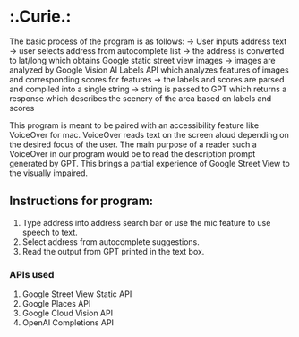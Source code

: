 #  :.Curie.:


The basic process of the program is as follows:
-> User inputs address text 
-> user selects address from autocomplete list 
-> the address is converted to lat/long which obtains Google static street view images 
-> images are analyzed by Google Vision AI Labels API which analyzes features of images and corresponding scores for features 
-> the labels and scores are parsed and compiled into a single string 
-> string is passed to GPT which returns a response which describes the scenery of the area based on labels and scores

This program is meant to be paired with an accessibility feature like VoiceOver for mac.
VoiceOver reads text on the screen aloud depending on the desired focus of the user. 
The main purpose of a reader such a VoiceOver in our program would be to read the description prompt generated by GPT.
This brings a partial experience of Google Street View to the visually impaired. 

## Instructions for program:
1. Type address into address search bar or use the mic feature to use speech to text.
2. Select address from autocomplete suggestions.
3. Read the output from GPT printed in the text box.

### APIs used
1. Google Street View Static API
2. Google Places API
3. Google Cloud Vision API 
4. OpenAI Completions API 
